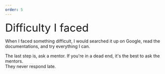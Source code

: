 ```yaml
---
order: 5
---
```


<div style="font-size: 35px">Difficulty I faced</div>

When I faced something difficult, I would searched it up on Google, read the documentations, and try everything I can.<br>

The last step is, ask a mentor. If you're in a dead end, it's the best to ask the mentors.<br>
They never respond late.
